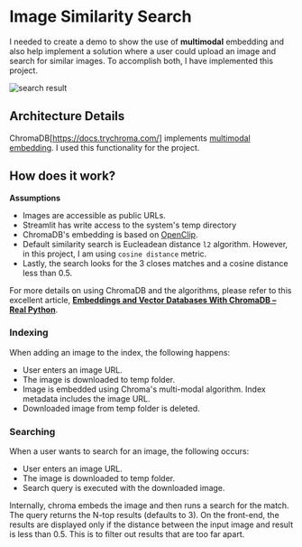 # Image Similarity Search

I needed to create a demo to show the use of **multimodal** embedding and also help implement a solution where a user could upload an image and search for similar images. To accomplish both, I have implemented this project.

![search result](https://res.cloudinary.com/dbmataac4/image/upload/f_auto,q_auto/workshop/presentation/Screenshot_2024-04-18_at_10.30.57_AM.png)

## Architecture Details

ChromaDB[https://docs.trychroma.com/] implements [multimodal embedding](https://docs.trychroma.com/multi-modal). I used this functionality for the project.

## How does it work?

**Assumptions**

* Images are accessible as public URLs.
* Streamlit has write access to the system's temp directory
* ChromaDB's embedding is based on [OpenClip](https://huggingface.co/docs/hub/open_clip). 
* Default similarity search is Eucleadean distance `l2` algorithm. However, in this project, I am using `cosine distance` metric.
* Lastly, the search looks for the 3 closes matches and a cosine distance less than 0.5.

For more details on using ChromaDB and the algorithms, please refer to this excellent article, **[Embeddings and Vector Databases With ChromaDB – Real Python](https://realpython.com/chromadb-vector-database/)**.


### Indexing

When adding an image to the index, the following happens:

* User enters an image URL.
* The image is downloaded to temp folder.
* Image is embedded using Chroma's multi-modal algorithm. Index metadata includes the image URL.
* Downloaded image from temp folder is deleted.

### Searching

When a user wants to search for an image, the following occurs:

* User enters an image URL.
* The image is downloaded to temp folder.
* Search query is executed with the downloaded image. 

Internally, chroma embeds the image and then runs a search for the match. The query returns the N-top results (defaults to 3). On the front-end, the results are displayed only if the distance between the input image and result is less than 0.5. This is to filter out results that are too far apart.